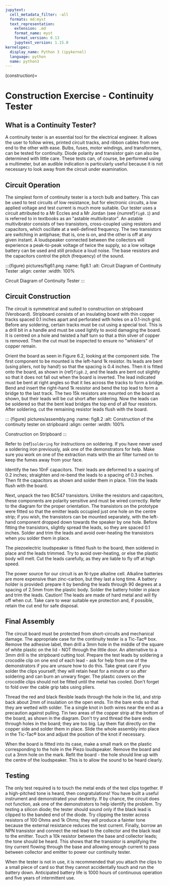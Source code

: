 ```yaml
---
jupytext:
  cell_metadata_filter: -all
  formats: md:myst
  text_representation:
    extension: .md
    format_name: myst
    format_version: 0.13
    jupytext_version: 1.15.0
kernelspec:
  display_name: Python 3 (ipykernel)
  language: python
  name: python3
---
```


(construction)=
# Construction Exercise - Continuity Tester

## What is a Continuity Tester?
A continuity tester is an essential tool for the electrical engineer. It allows the user to follow wires, printed circuit tracks, and ribbon cables from one end to the other with ease. Bulbs, fuses, motor windings, and transformers, can be tested for continuity. Diode polarity and transistor gain can also be determined with little care. These tests can, of course, be performed using a multimeter, but an audible indication is particularly useful because it is not necessary to look away from the circuit under examination.

## Circuit Operation
The simplest form of continuity tester is a torch bulb and battery. This can be used to test circuits of low resistance, but for electronic circuits, a low applied voltage and test current is much more suitable. Our tester uses a circuit attributed to a Mr Eccles and a Mr Jordan (see {numref}`fig8.1`) and is referred to in textbooks as an "astable multivibrator". An astable multivibrator consists of two transistors, cross-coupled using resistors and capacitors, which oscillate at a well-defined frequency. The two transistors are switching in antiphase; that is, one is on, and the other is off at any given instant. A loudspeaker connected between the collectors will experience a peak-to-peak voltage of twice the supply, so a low voltage battery can be used and still produce a loud noise. The base resistors and the capacitors control the pitch (frequency) of the sound.

:::{figure} pictures/fig61.png
:name: fig8.1
:alt: Circuit Diagram of Continuity Tester
:align: center
:width: 100%

Circuit Diagram of Continuity Tester
:::

## Circuit Construction
The circuit is symmetrical and suited to construction on stripboard (Veroboard). Stripboard consists of an insulating board with thin copper tracks spaced 0.1 inches apart and perforated with holes on a 0.1-inch grid. Before any soldering, certain tracks must be cut using a special tool. This is a drill bit in a handle and must be used lightly to avoid damaging the board. It is centred on a hole and twisted a half turn so that a thin sliver of copper is removed. Then the cut must be inspected to ensure no "whiskers" of copper remain.

Orient the board as seen in Figure 6.2, looking at the component side. The first component to be mounted is the left-hand 1k resistor. Its leads are bent (using pliers, not by hand!) so that the spacing is 0.4 inches. Then it is fitted onto the board, as shown in {ref}`fig8.2`, and the leads are bent out slightly so that it does not fall out when the board is inverted. The lead indicated must be bent at right angles so that it lies across the tracks to form a bridge. Bend and insert the right-hand 1k resistor and bend the top lead to form a bridge to the last track. The two 15k resistors are mounted on the board as shown, but their leads will be cut short after soldering. Now the leads can be soldered so that the bent lead bridges the top end of all four resistors. After soldering, cut the remaining resistor leads flush with the board.



::: {figure} pictures/assembly.png
:name: fig8.2
:alt: Construction of the continuity tester on stripboard
:align: center
:width: 100%

Construction on Stripboard
:::

Refer to {ref}`soldering` for instructions on soldering. If you have never used a soldering iron previously, ask one of the demonstrators for help. Make sure you work on one of the extraction mats with the air filter turned on to keep the fumes away from your face.

Identify the two 10nF capacitors. Their leads are deformed to a spacing of 0.2 inches; straighten and re-bend the leads to a spacing of 0.3 inches. Then fit the capacitors as shown and solder them in place. Trim the leads flush with the board.

Next, unpack the two BC547 transistors. Unlike the resistors and capacitors, these components are polarity sensitive and must be wired correctly. Refer to the diagram for the proper orientation. The transistors on the prototype were fitted so that the emitter leads occupied just one hole on the centre strip; if you wish, the transistors can be mounted separately, with the left-hand component dropped down towards the speaker by one hole. Before fitting the transistors, slightly spread the leads, so they are spaced 0.1 inches. Solder and trim the leads and avoid over-heating the transistors when you solder them in place.

The piezoelectric loudspeaker is fitted flush to the board, then soldered in place and the leads trimmed. Try to avoid over-heating, or else the plastic body will melt. Cut the leads carefully, as they are liable to fly off at high speed.

The power source for our circuit is an N-type alkaline cell. Alkaline batteries are more expensive than zinc-carbon, but they last a long time. A battery holder is provided: prepare it by bending the leads through 90 degrees at a spacing of 2.5mm from the plastic body. Solder the battery holder in place and trim the leads. Caution! The leads are made of hard metal and will fly off when cut. Take care to wear suitable eye protection and, if possible, retain the cut end for safe disposal.

## Final Assembly
The circuit board must be protected from short-circuits and mechanical damage. The appropriate case for the continuity tester is a Tic-Tac® box. Remove the adhesive label, then drill a 3mm hole in the middle of the square of white plastic on the lid - NOT through the little door. An alternative to a 3mm drill is the stripboard cutting tool. Prepare the test leads by soldering a crocodile clip on one end of each lead - ask for help from one of the demonstrators if you are unsure how to do this. Take great care if you solder the clips yourself; they will retain heat for a minute or so after soldering and can burn an unwary finger. The plastic covers on the crocodile clips should not be fitted until the metal has cooled. Don't forget to fold over the cable grip tabs using pliers.

Thread the red and black flexible leads through the hole in the lid, and strip back about 2mm of insulation on the open ends. Tin the bare ends so that they are wetted with solder. Tie a single knot in both wires near the end as a precaution against pulling. Tin two areas of the copper strip at the bottom of the board, as shown in the diagram. Don't try and thread the bare ends through holes in the board; they are too big. Lay them flat directly on the copper side and solder them in place. Slide the whole assembly into place in the Tic-Tac® box and adjust the position of the knot if necessary.

When the board is fitted into its case, make a small mark on the plastic corresponding to the hole in the Piezo loudspeaker. Remove the board and cut a 3mm hole on the mark. Refit the board - the hole should line up with the centre of the loudspeaker. This is to allow the sound to be heard clearly.

## Testing
The only test required is to touch the metal ends of the test clips together. If a high-pitched tone is heard, then congratulations! You have built a useful instrument and demonstrated your dexterity. If by chance, the circuit does not function, ask one of the demonstrators to help identify the problem. Try testing a silicon diode; the tester should sound only if the black lead is clipped to the banded end of the diode. Try clipping the tester across resistors of 100 Ohms and 1k Ohms; they will produce a fainter tone because the external resistance reduces the test current. Finally, borrow an NPN transistor and connect the red lead to the collector and the black lead to the emitter. Touch a 10k resistor between the base and collector leads; the tone should be heard. This shows that the transistor is amplifying the tiny current flowing through the base and allowing enough current to pass between collector and emitter to power our continuity tester.

When the tester is not in use, it is recommended that you attach the clips to a small piece of card so that they cannot accidentally touch and run the battery down. Anticipated battery life is 1000 hours of continuous operation and five years of intermittent use.
